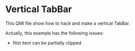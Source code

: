 # Vertical TabBar

This QMl file show how to hack and make a vertical TabBar.

Actually, this example has the following issues:

* fitst item can be partially clipped

